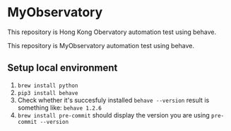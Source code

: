 # MyObservatory

This repository is Hong Kong Obervatory automation test using behave.

This repository is MyObservatory automation test using behave.


## Setup local environment
   1. ```brew install python```
   2. ```pip3 install behave```
   3. Check whether it's succesfuly installed ```behave --version``` result is something like: ```behave 1.2.6```
   4. ```brew install pre-commit``` should display the version you are using ```pre-commit --version```
